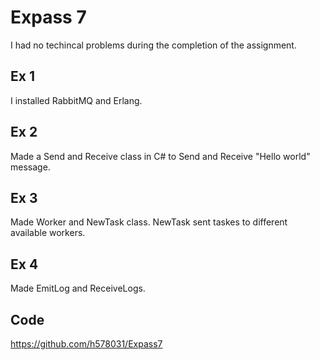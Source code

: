 # Expass 7

I had no techincal problems during the completion of the assignment.

## Ex 1
 
I installed RabbitMQ and Erlang.

## Ex 2

Made a Send and Receive class in C# to Send and Receive "Hello world" message.

## Ex 3

Made Worker and NewTask class. NewTask sent taskes to different available workers. 

## Ex 4

Made EmitLog and ReceiveLogs.

## Code

https://github.com/h578031/Expass7

